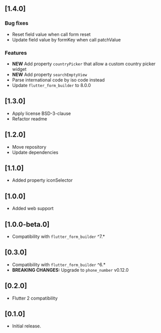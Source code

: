 ## [1.4.0]

### Bug fixes

* Reset field value when call form reset
* Update field value by formKey when call patchValue

### Features

* **NEW** Add property `countryPicker` that allow a custom  country picker widget
* **NEW** Add property `searchEmptyView`
* Parse international code by iso code instead
* Update `flutter_form_builder` to 8.0.0

## [1.3.0]

* Apply license BSD-3-clause
* Refactor readme

## [1.2.0]

* Move repository
* Update dependencies

## [1.1.0]

* Added property iconSelector

## [1.0.0]

* Added web support

## [1.0.0-beta.0]

* Compatibility with `flutter_form_builder` ^7.*

## [0.3.0]

* Compatibility with `flutter_form_builder` ^6.*
* **BREAKING CHANGES:** Upgrade to `phone_number` v0.12.0

## [0.2.0]

* Flutter 2 compatibility

## [0.1.0]

* Initial release.

